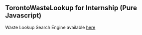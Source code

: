 TorontoWasteLookup for Internship (Pure Javascript)
--------------------------

Waste Lookup Search Engine available [here](https://jonathancaspar.github.io/TorontoWasteLookup/)
